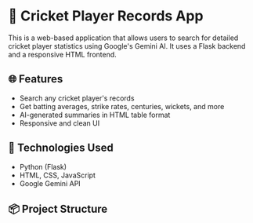 # 🏏 Cricket Player Records App

This is a web-based application that allows users to search for detailed cricket player statistics using Google's Gemini AI. It uses a Flask backend and a responsive HTML frontend.

## 🌐 Features

- Search any cricket player's records
- Get batting averages, strike rates, centuries, wickets, and more
- AI-generated summaries in HTML table format
- Responsive and clean UI

## 🚀 Technologies Used

- Python (Flask)
- HTML, CSS, JavaScript
- Google Gemini API

## 📦 Project Structure


